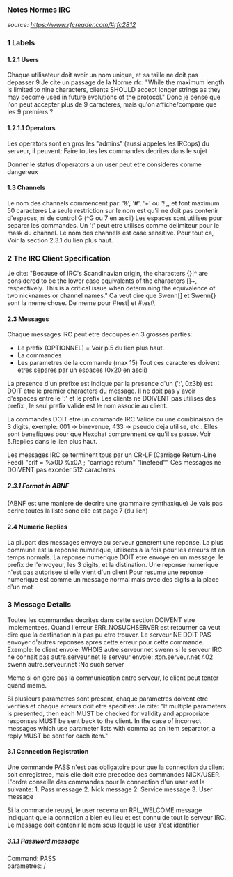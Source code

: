 ### Notes Normes IRC
*source: https://www.rfcreader.com/#rfc2812*

### 1 Labels

#### 1.2.1 Users 

Chaque utilisateur doit avoir un nom unique, et sa taille ne doit pas depasser 9
Je cite un passage de la Norme rfc:
"While the maximum length is limited to nine characters, clients
   SHOULD accept longer strings as they may become used in future
   evolutions of the protocol."
Donc je pense que l'on peut accepter plus de 9 caracteres, mais qu'on affiche/compare que les 9 premiers ?

#### 1.2.1.1 Operators 

Les operators sont en gros les "admins" (aussi appeles les IRCops) du serveur, il peuvent:
Faire toutes les commandes decrites dans le sujet

Donner le status d'operators a un user peut etre consideres comme dangereux

#### 1.3 Channels

Le nom des channels commencent par: '&', '#', '+' ou '!',, et font maximum 50 caracteres
La seule restriction sur le nom est qu'il ne doit pas contenir d'espaces, ni de control G (^G ou 7 en ascii)
Les espaces sont utilises pour separer les commandes.
Un ':' peut etre utilises comme delimiteur pour le mask du channel.
Le nom des channels est case sensitive.
Pour tout ca, Voir la section 2.3.1 du lien plus haut.

### 2 The IRC Client Specification

Je cite: "Because of IRC's Scandinavian origin, the characters {}|^ are
   considered to be the lower case equivalents of the characters []\~,
   respectively. This is a critical issue when determining the
   equivalence of two nicknames or channel names."
Ca veut dire que Swenn[] et Swenn{} sont la meme chose. De meme pour #test| et #test\

#### 2.3 Messages

Chaque messages IRC peut etre decoupes en 3 grosses parties:
- Le prefix (OPTIONNEL) = Voir p.5 du lien plus haut.
- La commandes
- Les parametres de la commande (max 15)
Tout ces caracteres doivent etres separes par un espaces (0x20 en ascii)

La presence d'un prefixe est indique par la presence d'un (':', 0x3b) est DOIT etre le premier characters du message.
Il ne doit pas y avoir d'espaces entre le ':' et le prefix
Les clients ne DOIVENT pas utilises des prefix , le seul prefix valide est le nom associe au client.

La commandes DOIT etre un commande IRC Valide ou une combinaison de 3 digits, exemple: 001 -> binevenue, 433 -> pseudo deja utilise, etc..
Elles sont benefiques pour que Hexchat comprennent ce qu'il se passe. Voir 5.Replies dans le lien plus haut.

Les messages IRC se terminent tous par un CR-LF (Carriage Return-Line Feed) "crlf       =  %x0D %x0A   ; "carriage return" "linefeed""
Ces messages ne DOIVENT pas exceder 512 caracteres
 
##### 2.3.1 Format in ABNF
(ABNF est une maniere de decrire une grammaire synthaxique)
Je vais pas ecrire toutes la liste sonc elle est page 7 (du lien)

#### 2.4 Numeric Replies
La plupart des messages envoye au serveur generent une reponse.
La plus commune est la reponse numerique, utilisees a la fois pour les erreurs et en temps normals.
La reponse numerique DOIT etre envoye en un message:
le prefix de l'envoyeur, les 3 digits, et la distination.
Une reponse numerique n'est pas autorisee si elle vient d'un client
Pour resume une reponse numerique est comme un message normal mais avec des digits a la place d'un mot

### 3 Message Details
Toutes les commandes decrites dans cette section DOIVENT etre implementees.
Quand l'erreur ERR_NOSUCHSERVER est retourner ca veut dire que la destination n'a pas pu etre trouver.
Le serveur NE DOIT PAS envoyer d'autres reponses apres cette erreur pour cette commande.
Exemple: le client envoie:
    WHOIS autre.serveur.net swenn
si le serveur IRC ne connait pas autre.serveur.net
le serveur envoie:
    :ton.serveur.net 402 swenn autre.serveur.net :No such server

Meme si on gere pas la communication entre serveur, le client peut tenter quand meme.

Si plusieurs parametres sont present, chaque parametres doivent etre verifies et chaque erreurs doit etre specifies:
Je cite: "If multiple parameters is presented, then each MUST be checked for
   validity and appropriate responses MUST be sent back to the client.
   In the case of incorrect messages which use parameter lists with
   comma as an item separator, a reply MUST be sent for each item."

#### 3.1 Connection Registration
Une commande PASS n'est pas obligatoire pour que la connection du client soit enregistree,
mais elle doit etre precedee des commandes NICK/USER.
L'ordre conseille des commandes pour la connection d'un user est la suivante:
                            1. Pass message
           2. Nick message                  2. Service message
           3. User message

Si la commande reussi, le user recevra un RPL_WELCOME message indiquant que la connction a bien eu lieu et est connu de tout le serveur IRC.
Le message doit contenir le nom sous lequel le user s'est identifier

##### 3.1.1 Password message
Command: PASS \
parametres: /<password>





